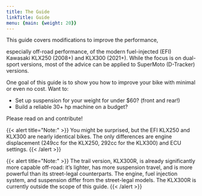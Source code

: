 ```yaml
---
title: The Guide
linkTitle: Guide
menu: {main: {weight: 20}}
---
```


This guide covers modifications to improve the performance,

 especially off-road performance, of the modern fuel-injected (EFI) Kawasaki KLX250 (2008+) and KLX300 (2021+). While the focus is on dual-sport versions, most of the advice can be applied to SuperMoto (D-Tracker) versions.

One goal of this guide is to show you how to improve your bike with minimal or even no cost. Want to:

- Set up suspension for your weight for under $60? (front and rear!)
- Build a reliable 30+ hp machine on a budget?

Please read on and contribute!

{{< alert title="Note:" >}}
You might be surprised, but the EFI KLX250 and KLX300 are nearly identical bikes. The only differences are engine displacement (249cc for the KLX250, 292cc for the KLX300) and ECU settings.
{{< /alert >}}

{{< alert title="Note:" >}}
The trail version,
KLX300R, is already significantly more capable off-road: it’s lighter, has more suspension travel, and is more powerful than its street-legal counterparts. The engine, fuel injection system, and suspension differ from the street-legal models. The KLX300R is currently outside the scope of this guide.
{{< /alert >}}
